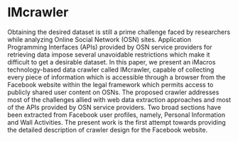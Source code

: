# IMcrawler
Obtaining the desired dataset is still a prime challenge faced by researchers while analyzing Online Social Network (OSN) sites. Application Programming Interfaces (APIs) provided by OSN service providers for retrieving data impose several unavoidable restrictions which make it difficult to get a desirable dataset. In this paper, we present an iMacros technology-based data crawler called IMcrawler, capable of collecting every piece of information which is accessible through a browser from the Facebook website within the legal framework which permits access to publicly shared user content on OSNs. The proposed crawler addresses most of the challenges allied with web data extraction approaches and most of the APIs provided by OSN service providers. Two broad sections have been extracted from Facebook user profiles, namely, Personal Information and Wall Activities. The present work is the first attempt towards providing the detailed description of crawler design for the Facebook website.
